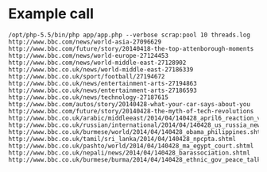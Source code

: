 # Example call
    /opt/php-5.5/bin/php app/app.php --verbose scrap:pool 10 threads.log http://www.bbc.com/news/world-asia-27096629 http://www.bbc.com/future/story/20140418-the-top-attenborough-moments http://www.bbc.com/news/world-europe-27124453 http://www.bbc.com/news/world-middle-east-27128902 http://www.bbc.co.uk/news/world-middle-east-27186339 http://www.bbc.co.uk/sport/football/27194672 http://www.bbc.co.uk/news/entertainment-arts-27194863 http://www.bbc.co.uk/news/entertainment-arts-27186593 http://www.bbc.co.uk/news/technology-27187615 http://www.bbc.com/autos/story/20140428-what-your-car-says-about-you http://www.bbc.com/future/story/20140428-the-myth-of-tech-revolutions http://www.bbc.co.uk/arabic/middleeast/2014/04/140428_april6_reaction_verdict.shtml http://www.bbc.co.uk/russian/international/2014/04/140428_us_russia_new_sanctions.shtml http://www.bbc.co.uk/burmese/world/2014/04/140428_obama_philippines.shtml http://www.bbc.co.uk/tamil/sri_lanka/2014/04/140428_npcpta.shtml http://www.bbc.co.uk/pashto/world/2014/04/140428_ma_egypt_court.shtml http://www.bbc.co.uk/nepali/news/2014/04/140428_barassociation.shtml http://www.bbc.co.uk/burmese/burma/2014/04/140428_ethnic_gov_peace_talk_problem.shtml
